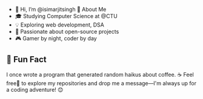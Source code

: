 - 👋 Hi, I’m @isimarjitsingh
 🌟 About Me
- 🎓 Studying Computer Science at @CTU
- 💡 Exploring web development, DSA
- 🚀 Passionate about open-source projects
- 🎮 Gamer by night, coder by day
## 🚀 Fun Fact
I once wrote a program that generated random haikus about coffee. ☕
Feel free🙏 to explore my repositories and drop me a message—I'm always up for a coding adventure! 😊

<!---
isimarjitsingh/isimarjitsingh is a✨ special ✨ repository because its `README.md` (this file) appears on your GitHub profile.
You can click the Preview link to take a look at your changes.
--->
